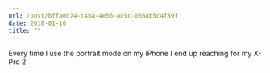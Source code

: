 ```yaml
---
url: /post/bffa0d74-c4ba-4e56-ad9c-0668b5c4f89f
date: 2018-01-16
title: ""
---
```


Every time I use the portrait mode on my iPhone I end up reaching for my X-Pro 2
